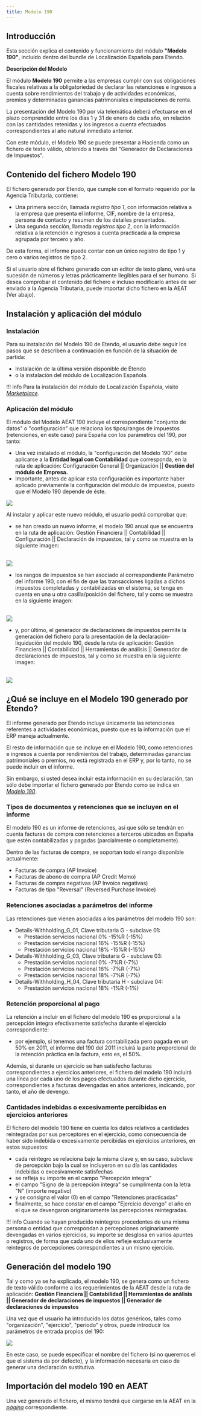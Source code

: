 ```yaml
---
title: Modelo 190
---
```

## **Introducción**

Esta sección explica el contenido y funcionamiento del módulo **"Modelo 190"**, incluído dentro del bundle de Localización Española para Etendo.

**Descripción del Modelo**

El módulo **Modelo 190** permite a las empresas cumplir con sus obligaciones fiscales relativas a la obligatoriedad de declarar las retenciones e ingresos a cuenta sobre rendimientos del trabajo y de actividades económicas, premios y determinadas ganancias patrimoniales e imputaciones de renta.

La presentación del Modelo 190 por vía telemática deberá efectuarse en el plazo comprendido entre los días 1 y 31 de enero de cada año, en relación con las cantidades retenidas y los ingresos a cuenta efectuados correspondientes al año natural inmediato anterior.

Con este módulo, el Modelo 190 se puede presentar a Hacienda como un fichero de texto válido, obtenido a través del "Generador de Declaraciones de Impuestos".

## **Contenido del fichero Modelo 190**

El fichero generado por Etendo, que cumple con el formato requerido por la Agencia Tributaria, contiene:

-   Una primera sección, llamada *registro tipo 1*, con información relativa a la empresa que presenta el informe, CIF, nombre de la empresa, persona de contacto y resumen de los detalles presentados.
-   Una segunda sección, llamada *registros tipo 2*, con la información relativa a la retención e ingresos a cuenta practicada a la empresa agrupada por tercero y año.

De esta forma, el informe puede contar con un único registro de tipo 1 y cero o varios registros de tipo 2.

Si el usuario abre el fichero generado con un editor de texto plano, verá una sucesión de números y letras prácticamente ilegibles para el ser humano. Si desea comprobar el contenido del fichero e incluso modificarlo antes de ser enviado a la Agencia Tributaria, puede importar dicho fichero en la AEAT (Ver abajo).

## **Instalación y aplicación del módulo**

### **Instalación**

Para su instalación del Modelo 190 de Etendo, el usuario debe seguir los pasos que se describen a continuación en función de la situación de partida:

-   Instalación de la última versión disponible de Etendo 
-   o la instalación del módulo de Localización Española.

!!! info
    Para la instalación del módulo de Localización Española, visite [_Marketplace_](https://marketplace.etendo.cloud/#/product-details?module=003B475055DD421B9483B5BE15AA48C5). 


### **Aplicación del módulo**

El módulo del Modelo AEAT 190 incluye el correspondiente "conjunto de datos" o "configuración" que relaciona los tipos/rangos de impuestos (retenciones, en este caso) para España con los parámetros del 190, por tanto:

-   Una vez instalado el módulo, la "configuración del Modelo 190" debe aplicarse a la **Entidad legal con Contabilidad** que corresponda, en la ruta de aplicación: Configuración General || Organización || **Gestión del módulo de Empresa.**
-   Importante, antes de aplicar esta configuración es importante haber aplicado previamente la configuración del módulo de impuestos, puesto que el Modelo 190 depende de éste.

![](/docs.etendo.software/assets/drive/NPmuokqQMPVWHGO_5axvvqS3kqWJ7TUYhtrgII9Adx2R4lsxQxCOECCclQxInjaTso4hIHruR7f8UNtrSAMuTvupjpsmZW-osW83k_TFV3UE_QFFP8igDGJf6ctmSmSFP5WLMyHfV8lI19X_wgXEO24.png)

Al instalar y aplicar este nuevo módulo, el usuario podrá comprobar que:

-   se han creado un nuevo informe, el modelo 190 anual que se encuentra en la ruta de aplicación: Gestión Financiera || Contabilidad || Configuración || Declaración de impuestos, tal y como se muestra en la siguiente imagen:  
     

![](/docs.etendo.software/assets/drive/0DGnsbvGSRglnOfedtcm1BRq0hExCnVLCnWNfG9twk0cA9ktqHih10dD1ufrzq3uGu1oafipUnxtCc7W08aw753gYX3AzuoAMZ6ZAyknSHIwLa9eAw-kajDMk6DOjGpTM5IOKb0pxrmcm5Dj31wI2ZM.png)

-   los rangos de impuestos se han asociado al correspondiente Parámetro del informe 190, con el fin de que las transacciones ligadas a dichos impuestos completadas y contabilizadas en el sistema, se tenga en cuenta en una u otra casilla/posición del fichero, tal y como se muestra en la siguiente imagen:  
     

![](/docs.etendo.software/assets/drive/jH29-HkAFNLN3w0RKpitrmjGJ918EMfwdfbMQmfE7qEeFhSAB-tRR9z-pNWDz34lm9xlhMN1ADfKDKwicm4h6282rQATMsMggwZUCfu4ZX6aBmki3PF1g8O_dzJVRa7i55QIMWkesDoXacrd4Rb9_RQ.png)

-   y, por último, el generador de declaraciones de impuestos permite la generación del fichero para la presentación de la declaración-liquidación del modelo 190, desde la ruta de aplicación: Gestión Financiera || Contabilidad || Herramientas de análisis || Generador de declaraciones de impuestos, tal y como se muestra en la siguiente imagen:  
     

![](/docs.etendo.software/assets/drive/duCdxzeDZl6Ym8W_h-APG_n78tbJ09PZ9MLqx11_Q2x96V2K1-TrVAh5I-apRPNWffmsIybEKB06xmRie5bzRHyi9Ljf70g6ekwyusOk8ZR5lg9_7cllbMklo9vRjRB73JbKdW4q8XxdL9CwrMW3eZE.png)

## **¿Qué se incluye en el Modelo 190 generado por Etendo?**

El informe generado por Etendo incluye únicamente las retenciones referentes a actividades económicas, puesto que es la información que el ERP maneja actualmente.

El resto de información que se incluye en el Modelo 190, como retenciones e ingresos a cuenta por rendimientos del trabajo, determinadas ganancias patrimoniales o premios, no está registrada en el ERP y, por lo tanto, no se puede incluir en el informe.

Sin embargo, si usted desea incluir esta información en su declaración, tan sólo debe importar el fichero generado por Etendo como se indica en [_Modelo 190_](https://sede.agenciatributaria.gob.es/Sede/ayuda/consultas-informaticas/declaraciones-informativas-ayuda-tecnica/modelos-190-198/modelo-190-formulario.html).

### **Tipos de documentos y retenciones que se incluyen en el informe**

El modelo 190 es un informe de retenciones, así que sólo se tendrán en cuenta facturas de compra con retenciones a terceros ubicados en España que estén contabilizadas y pagadas (parcialmente o completamente).

Dentro de las facturas de compra, se soportan todo el rango disponible actualmente:

-   Facturas de compra (AP Invoice)
-   Facturas de abono de compra (AP Credit Memo)
-   Facturas de compra negativas (AP Invoice negativas)
-   Facturas de tipo "Reversal" (Reversed Purchase Invoice)

### **Retenciones asociadas a parámetros del informe**

Las retenciones que vienen asociadas a los parámetros del modelo 190 son:

-   Details-Withholding\_G\_01, Clave tributaria G - subclave 01:
    -   Prestación servicios nacional 0% -15%R (-15%)
    -   Prestación servicios nacional 16% -15%R (-15%)
    -   Prestación servicios nacional 18% -15%R (-15%)
-   Details-Withholding\_G\_03, Clave tributaria G - subclave 03:
    -   Prestación servicios nacional 0% -7%R (-7%)
    -   Prestación servicios nacional 16% -7%R (-7%)
    -   Prestación servicios nacional 18% -7%R (-7%)
-   Details-Withholding\_H\_04, Clave tributaria H - subclave 04:
    -   Prestación servicios nacional 18% -1%R (-1%)

### **Retención proporcional al pago**

La retención a incluir en el fichero del modelo 190 es proporcional a la percepción íntegra efectivamente satisfecha durante el ejercicio correspondiente:

-   por ejemplo, si tenemos una factura contabilizada pero pagada en un 50% en 2011, el informe del 190 del 2011 incluirá la parte proporcional de la retención práctica en la factura, esto es, el 50%.

Además, si durante un ejercicio se han satisfecho facturas correspondientes a ejercicios anteriores, el fichero del modelo 190 incluirá una línea por cada uno de los pagos efectuados durante dicho ejercicio, correspondientes a facturas devengadas en años anteriores, indicando, por tanto, el año de devengo.

### **Cantidades indebidas o excesivamente percibidas en ejercicios anteriores**

El fichero del modelo 190 tiene en cuenta los datos relativos a cantidades reintegradas por sus perceptores en el ejercicio, como consecuencia de haber sido indebida o excesivamente percibidas en ejercicios anteriores, en estos supuestos:

-   cada reintegro se relaciona bajo la misma clave y, en su caso, subclave de percepción bajo la cual se incluyeron en su día las cantidades indebidas o excesivamente satisfechas
-   se refleja su importe en el campo "Percepción íntegra"
-   el campo "Signo de la percepción íntegra" se cumplimenta con la letra "N" (importe negativo)
-   y se consigna el valor (0) en el campo "Retenciones practicadas"
-   finalmente, se hace constar en el campo "Ejercicio devengo" el año en el que se devengaron originariamente las percepciones reintegradas.

!!! info
    Cuando se hayan producido reintegros procedentes de una misma persona o entidad que correspondan a percepciones originariamente devengadas en varios ejercicios, su importe se desglosa en varios apuntes o registros, de forma que cada uno de ellos refleje exclusivamente reintegros de percepciones correspondientes a un mismo ejercicio.


## **Generación del modelo 190**

Tal y como ya se ha explicado, el modelo 190, se genera como un fichero de texto válido conforme a los requerimientos de la AEAT desde la ruta de aplicación: **Gestión Financiera || Contabilidad || Herramientas de análisis || Generador de declaraciones de impuestos || Generador de declaraciones de impuestos**

Una vez que el usuario ha introducido los datos genéricos, tales como "organización", "ejercicio", "periodo" y otros, puede introducir los parámetros de entrada propios del 190:

![](/docs.etendo.software/assets/drive/Jbjc9g-xJ_iZ2B6_xDHfLV9umzxu0_R-HS5ss8jpczAYl654wdnKknjU_i6b8wqIRhiWQbeArp2hMAGaZTsj5_zoOHLAIEq-s8BhhTEbnFmoHYcfRaLoVcxI1TlCjyjuUQeXbM7ZN7AZAuBE9Z4YjXg.png)

En este caso, se puede especificar el nombre del fichero (si no queremos el que el sistema da por defecto), y la información necesaria en caso de generar una declaración sustitutiva.

## **Importación del modelo 190 en AEAT**

Una vez generado el fichero, el mismo tendrá que cargarse en la AEAT en la [_página_](https://sede.agenciatributaria.gob.es/Sede/procedimientoini/GI10.shtml) correspondiente.